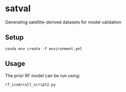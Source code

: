 # satval

Generating satellite-derived datasets for model validation

## Setup

```shell
conda env create -f environment.yml
```

## Usage

The prior RF model can be run using:

`rf_icom/call_script2.py`
